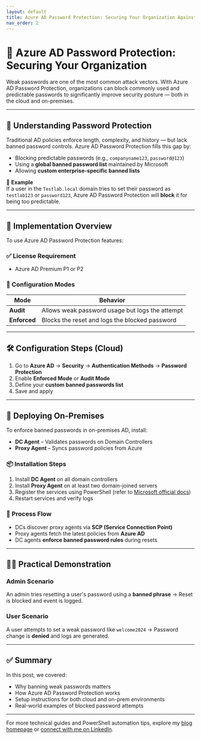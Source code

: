 ```yaml
---
layout: default
title: Azure AD Password Protection: Securing Your Organization Against Weak Passwords
nav_order: 2
---
```


# 🔐 Azure AD Password Protection: Securing Your Organization

Weak passwords are one of the most common attack vectors. With Azure AD Password Protection, organizations can block commonly used and predictable passwords to significantly improve security posture — both in the cloud and on-premises.

---

## 🧠 Understanding Password Protection

Traditional AD policies enforce length, complexity, and history — but lack banned password controls. Azure AD Password Protection fills this gap by:

- Blocking predictable passwords (e.g., `companyname123`, `password@123`)
- Using a **global banned password list** maintained by Microsoft
- Allowing **custom enterprise-specific banned lists**

📌 **Example**  
If a user in the `Testlab.local` domain tries to set their password as `testlab123` or `password123`, Azure AD Password Protection will **block** it for being too predictable.

---

## 🔧 Implementation Overview

To use Azure AD Password Protection features:

### ✅ License Requirement
- Azure AD Premium P1 or P2

### 📍 Configuration Modes

| Mode         | Behavior                                          |
|--------------|---------------------------------------------------|
| **Audit**    | Allows weak password usage but logs the attempt   |
| **Enforced** | Blocks the reset and logs the blocked password    |

---

## 🛠 Configuration Steps (Cloud)

1. Go to **Azure AD** → **Security** → **Authentication Methods** → **Password Protection**
2. Enable **Enforced Mode** or **Audit Mode**
3. Define your **custom banned passwords list**
4. Save and apply

---

## 🏢 Deploying On-Premises

To enforce banned passwords in on-premises AD, install:

- **DC Agent** – Validates passwords on Domain Controllers
- **Proxy Agent** – Syncs password policies from Azure

### 📦 Installation Steps

1. Install **DC Agent** on all domain controllers  
2. Install **Proxy Agent** on at least two domain-joined servers  
3. Register the services using PowerShell (refer to [Microsoft official docs](https://learn.microsoft.com/en-us/azure/active-directory/authentication/concept-password-ban-bannedpasswords))  
4. Restart services and verify logs

### 🔁 Process Flow

- DCs discover proxy agents via **SCP (Service Connection Point)**
- Proxy agents fetch the latest policies from **Azure AD**
- DC agents **enforce banned password rules** during resets

---

## 👨‍💻 Practical Demonstration

### Admin Scenario
An admin tries resetting a user's password using a **banned phrase** → Reset is blocked and event is logged.

### User Scenario
A user attempts to set a weak password like `welcome2024` → Password change is **denied** and logs are generated.

---

## ✅ Summary

In this post, we covered:

- Why banning weak passwords matters
- How Azure AD Password Protection works
- Setup instructions for both cloud and on-prem environments
- Real-world examples of blocked password attempts

---

For more technical guides and PowerShell automation tips, explore my [blog homepage](./welcome.md) or [connect with me on LinkedIn](https://www.linkedin.com/in/prabuponnan).